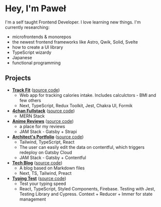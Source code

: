 # Hey, I'm Paweł

I'm a self taught Frontend Developer. I love learning new things. I'm currently researching:
- microfrontends & monorepos
- the newest frontend frameworks like Astro, Qwik, Solid, Svelte
- how to create a UI library
- TypeScript wizardy
- Japanese
- functional programming

## Projects

- [**Track Fit**](https://fit-tracker.vercel.app) ([source code](https://github.com/kolaczyn/fit-tracker))
  - Web app for tracking calories intake. Includes calculctors - BMI and few others
  - Next, TypeScript, Redux Toolkit, Jest, Chakra UI, Formik
- [**4chan Fullstack**](https://4chan.kolaczyn.com) ([source code](https://github.com/kolaczyn/4chan-fullstack))
  - MERN Stack
- [**Anime Reviews**](https://anime-reviews.kolaczyn.com) ([source code](https://github.com/kolaczyn/anime-reviews))
  - a place for my reviews
  - JAM Stack - Gatsby + Strapi
- [**Architect's Portfolio**](https://architektura.kolaczyn.com) ([source code](https://github.com/kolaczyn/architect-portfolio))
  - Tailwind, TypeScript, React
  - The user can easily edit the data on contentful, which triggers redeploy on Gatsby Cloud
  - JAM Stack - Gatsby + Contentful
- [**Tech Blog**](https://tech-blog.kolaczyn.com) ([source code](https://github.com/kolaczyn/tech-blog))
  - A blog based on Markdown files
  - Next, TS, Tailwind, Preact
- [**Typing Test**](https://typing-test.kolaczyn.com) ([source code](https://github.com/kolaczyn/typing-test))
  - Test your typing speed
  - React, TypeScript, Styled Components, Firebase. Testing with Jest, Testing Library and Cypress. Context + Reducer + Immer for state management
